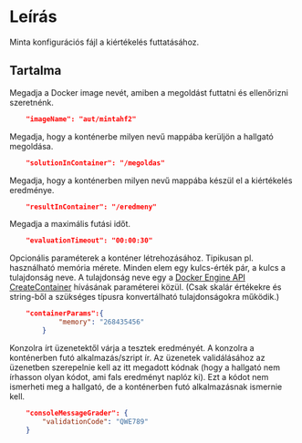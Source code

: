 # Leírás

Minta konfigurációs fájl a kiértékelés futtatásához.

## Tartalma

Megadja a Docker image nevét, amiben a megoldást futtatni és ellenőrizni szeretnénk.

```json
    "imageName": "aut/mintahf2"
```

Megadja, hogy a konténerbe milyen nevű mappába kerüljön a hallgató megoldása.

```json
    "solutionInContainer": "/megoldas"
```

Megadja, hogy a konténerben milyen nevű mappába készül el a kiértékelés eredménye.

```json
    "resultInContainer": "/eredmeny"
```

Megadja a maximális futási időt.

```json
    "evaluationTimeout": "00:00:30"
```

Opcionális paraméterek a konténer létrehozásához. Tipikusan pl. használható memória mérete. Minden elem egy kulcs-érték pár, a kulcs a tulajdonság neve. A tulajdonság neve egy a [Docker Engine API CreateContainer](https://docs.docker.com/engine/api/v1.30/#operation/ContainerCreate) hívásának paraméterei közül. (Csak skalár értékekre és string-ből a szükséges típusra konvertálható tulajdonságokra működik.)

```json
    "containerParams":{
            "memory": "268435456"
        }
```

Konzolra írt üzenetektől várja a tesztek eredményét. A konzolra a konténerben futó alkalmazás/szript ír. Az üzenetek validálásához az üzenetben szerepelnie kell az itt megadott kódnak (hogy a hallgató nem írhasson olyan kódot, ami fals eredményt naplóz ki). Ezt a kódot nem ismerheti meg a hallgató, de a konténerben futó alkalmazásnak ismernie kell.

```json
    "consoleMessageGrader": {
        "validationCode": "QWE789"
    }
```
